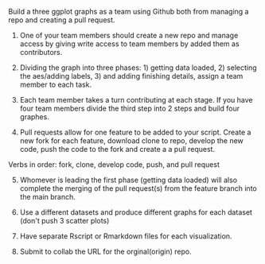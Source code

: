 Build a three ggplot graphs as a team using Github both from managing a repo and creating a pull request. 

1. One of your team members should create a new repo and manage access by giving write access to team members by added them as contributors.  

2. Dividing the graph into three phases: 1) getting data loaded, 2) selecting the aes/adding labels, 3) and adding finishing details, assign a team member to each task. 

3. Each team member takes a turn contributing at each stage. If you have four team members divide the third step into 2 steps and build four graphes.

4. Pull requests  allow for one feature to be added to your script. 
Create a new fork for each feature, download clone to repo,  develop the new code, push the code to the fork and create a a pull request. 

Verbs in order: 
fork, clone, develop code, push, and pull request 

5. Whomever is leading the first phase (getting data loaded) 
will also complete the merging of the pull request(s) from the feature branch 
into the main branch. 

6. Use a different datasets and produce different graphs for each dataset 
(don't push 3 scatter plots)

7. Have separate Rscript or Rmarkdown files for each visualization. 

8. Submit to collab the URL for the orginal(origin) repo. 

  
